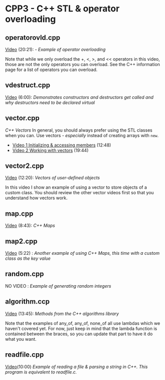 # CPP3 - C++ STL & operator overloading

## operatorovld.cpp

[Video](https://youtu.be/XmBzeMjGZmw) (20:21): - *Example of operator overloading*

Note that while we only overload the +, <, >, and << operators in this video, those are not the only operators you can overload.  See the C++ information page for a list of operators you can overload.

## vdestruct.cpp

[Video](https://youtu.be/ME9eqL__nJY) (6:00): *Demonstrates constructors and destructors get called and why destructors need to be declared virtual*

## vector.cpp

*C++ Vectors* In general, you should always prefer using the STL classes when you can.  Use vectors - *especially* instead of creating arrays with `new`.

- [Video 1 Initializing & accessing members](https://youtu.be/8Z4FYcoGlZU) (12:48)
- [Video 2 Working with vectors](https://youtu.be/IMoA5_jUB7c) (19:44)

## vector2.cpp

[Video](https://youtu.be/V5XwQ5Fh-SM) (12:20): *Vectors of user-defined objects*

In this video I show an example of using a vector to store objects of a custom class.  You should review the other vector videos first so that you understand how vectors work.

## map.cpp

[Video](https://youtu.be/Alz8DnpeHMk) (8:43): *C++ Maps*

## map2.cpp

[Video](https://youtu.be/YaupVd9vTOA) (5:22) : *Another example of using C++ Maps, this time with a custom class as the key value*

## random.cpp

NO VIDEO : *Example of generating random integers*

## algorithm.ccp

[Video](https://youtu.be/2XW4bD_cV-M) (13:45): *Methods from the C++ algorithms library*

Note that the examples of any_of, any_of, none_of all use lambdas which we haven't covered yet.  For now, just keep in mind that the lambda function is contained between the braces, so you can update that part to have it do what you want.

## readfile.cpp

[Video](https://youtu.be/fxKr6lZ0HeY)(10:00)
*Example of reading a file & parsing a string in C++.  This program is equivalent to readfile.c.*
